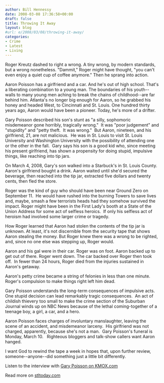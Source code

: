 ```yaml
---
author: Bill Hennessy
date: 2008-03-08 17:36:58+00:00
draft: false
title: Throwing It Away
layout: blog
#url: e/2008/03/08/throwing-it-away/
categories:
- Crime
- Latest
- Living
---
```


Roger Kreutz dashed to right a wrong. A tiny wrong, by modern standards, but a wrong nonetheless. "Dammit," Roger might have thought, "you can't even enjoy a quiet cup of coffee anymore." Then he sprang into action.

Aaron Poisson has a girlfriend and a car. And he's out of high school. That's a liberating combination to a young man. The boundaries of his youth--walls to many young men aching to break the chains of childhood--are far behind him. Atlanta's no longer big enough for Aaron, so he grabbed his honey and headed West, to Cincinnati and St. Louis. One hundred thirty years ago, Aaron would have been a pioneer. Today, he's more of a drifter.

Gary Poisson described his son's stunt as "a silly, sophomoric misdemeanor gone horribly, tragically wrong."  It was "poor judgement" and "stupidity" and "petty theft.  It was wrong."  But Aaron, nineteen, and his girlfriend, 21, are not malicious.  He was in St. Louis to visit St. Louis University and Washington University with the possibility of attending one or the other in the fall.  Gary says his son is a good kid who, since meeting his present girlfriend, has shown a propensity for doing stupid, impulsive things, like reaching into tip jars.

On March 4, 2008, Gary's son walked into a Starbuck's in St. Louis County. Aaron's girlfriend bought a drink. Aaron waited until she'd secured the beverage, then reached into the tip jar, extracted five dollars and twenty cents, then fled the store.

Roger was the kind of guy who should have been near Ground Zero on September 11.  He would have rushed into the burning Towers to save lives and, maybe, smash a few terrorists heads had they somehow survived the impact. Roger might have been in the First Lady's booth at a State of the Union Address for some act of selfless heroics.  If only his selfless act of heroism had involved some larger crime or tragedy.

How Roger learned that Aaron had stolen the contents of the tip jar is unknown. At least, it's not discernible from the security tape that shows Aaron stealing the money. But Roger knew there was a wrong to be righted, and, since no one else was stepping up, Roger would.

Aaron and his gal were in their car. Roger was on foot. Aaron backed up to get out of there. Roger went down. The car backed over Roger then took off.  In fewer than 24 hours, Roger died from the injuries sustained in Aaron's getaway.

Aaron's petty crime became a string of felonies in less than one minute.  Roger's compulsion to make things right left him dead.

Gary Poisson understands the long-term consequences of impulsive acts.  One stupid decision can lead remarkably tragic consequences.  An act of childish thievery too small to make the crime section of the Suburban Journal winds up on NBC News because of the lethal coming-together of a teenage boy, a girl, a car, and a hero.

Aaron Poisson faces charges of involuntary manslaughter, leaving the scene of an accident, and misdemeanor larceny.  His girlfriend was not charged, apparently, because she's not a man.  Gary Poisson's funeral is Monday, March 10.   Righteous bloggers and talk-show callers want Aaron hanged.

I want God to rewind the tape a week in hopes that, upon further review, someone--anyone--did something just a little bit differently.

Listen to the interview with [Gary Poisson on KMOX.com](https://podcast.kmox.com/kmox/953430.mp3)

Read more on [stltoday.com](https://www.stltoday.com/stltoday/news/stories.nsf/stlouiscitycounty/story/11001B5C3DF61D8D862574060016464A?OpenDocument)


